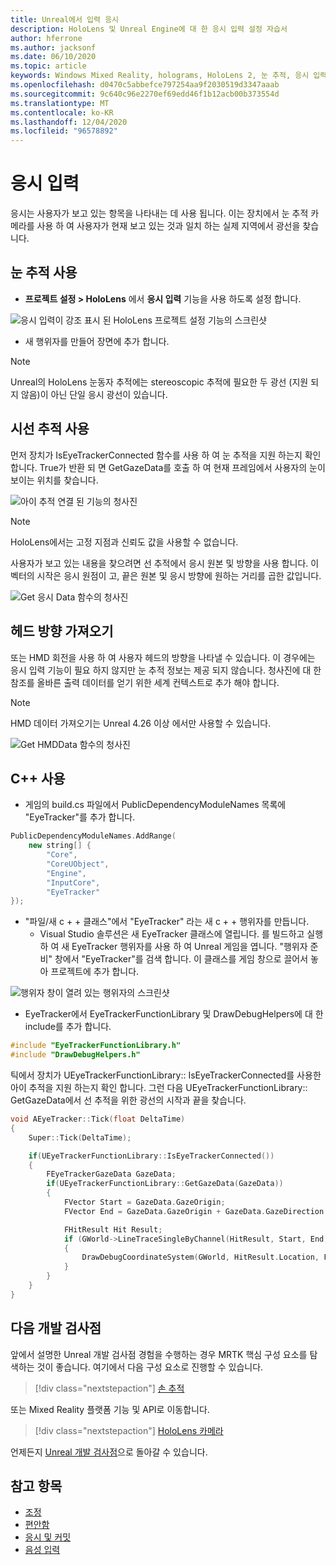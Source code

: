 ```yaml
---
title: Unreal에서 입력 응시
description: HoloLens 및 Unreal Engine에 대 한 응시 입력 설정 자습서
author: hferrone
ms.author: jacksonf
ms.date: 06/10/2020
ms.topic: article
keywords: Windows Mixed Reality, holograms, HoloLens 2, 눈 추적, 응시 입력, 헤드 탑재 된 디스플레이, Unreal engine, 혼합 현실 헤드셋, windows Mixed Reality 헤드셋, 가상 현실 헤드셋
ms.openlocfilehash: d0470c5abbefce797254aa9f2030519d3347aaab
ms.sourcegitcommit: 9c640c96e2270ef69edd46f1b12acb00b373554d
ms.translationtype: MT
ms.contentlocale: ko-KR
ms.lasthandoff: 12/04/2020
ms.locfileid: "96578892"
---
```

# <a name="gaze-input"></a>응시 입력

응시는 사용자가 보고 있는 항목을 나타내는 데 사용 됩니다.  이는 장치에서 눈 추적 카메라를 사용 하 여 사용자가 현재 보고 있는 것과 일치 하는 실제 지역에서 광선을 찾습니다.

## <a name="enabling-eye-tracking"></a>눈 추적 사용

- **프로젝트 설정 > HoloLens** 에서 **응시 입력** 기능을 사용 하도록 설정 합니다.

![응시 입력이 강조 표시 된 HoloLens 프로젝트 설정 기능의 스크린샷](images/unreal-gaze-img-01.png)

- 새 행위자를 만들어 장면에 추가 합니다.

> [!NOTE] 
> Unreal의 HoloLens 눈동자 추적에는 stereoscopic 추적에 필요한 두 광선 (지원 되지 않음)이 아닌 단일 응시 광선이 있습니다.

## <a name="using-eye-tracking"></a>시선 추적 사용

먼저 장치가 IsEyeTrackerConnected 함수를 사용 하 여 눈 추적을 지원 하는지 확인 합니다.  True가 반환 되 면 GetGazeData를 호출 하 여 현재 프레임에서 사용자의 눈이 보이는 위치를 찾습니다.

![아이 추적 연결 된 기능의 청사진](images/unreal-gaze-img-02.png)

> [!NOTE]
> HoloLens에서는 고정 지점과 신뢰도 값을 사용할 수 없습니다.

사용자가 보고 있는 내용을 찾으려면 선 추적에서 응시 원본 및 방향을 사용 합니다.  이 벡터의 시작은 응시 원점이 고, 끝은 원본 및 응시 방향에 원하는 거리를 곱한 값입니다.

![Get 응시 Data 함수의 청사진](images/unreal-gaze-img-03.png)

## <a name="getting-head-orientation"></a>헤드 방향 가져오기

또는 HMD 회전을 사용 하 여 사용자 헤드의 방향을 나타낼 수 있습니다.  이 경우에는 응시 입력 기능이 필요 하지 않지만 눈 추적 정보는 제공 되지 않습니다.  청사진에 대 한 참조를 올바른 출력 데이터를 얻기 위한 세계 컨텍스트로 추가 해야 합니다.

> [!NOTE]
> HMD 데이터 가져오기는 Unreal 4.26 이상 에서만 사용할 수 있습니다.

![Get HMDData 함수의 청사진](images/unreal-gaze-img-04.png)

## <a name="using-c"></a>C++ 사용 

- 게임의 build.cs 파일에서 PublicDependencyModuleNames 목록에 "EyeTracker"를 추가 합니다.

```cpp
PublicDependencyModuleNames.AddRange(
    new string[] {
        "Core",
        "CoreUObject",
        "Engine",
        "InputCore",
        "EyeTracker"
});
```

- "파일/새 c + + 클래스"에서 "EyeTracker" 라는 새 c + + 행위자를 만듭니다.
    - Visual Studio 솔루션은 새 EyeTracker 클래스에 열립니다. 를 빌드하고 실행 하 여 새 EyeTracker 행위자를 사용 하 여 Unreal 게임을 엽니다.  "행위자 준비" 창에서 "EyeTracker"를 검색 합니다.  이 클래스를 게임 창으로 끌어서 놓아 프로젝트에 추가 합니다.

![행위자 창이 열려 있는 행위자의 스크린샷](images/unreal-gaze-img-06.png)

- EyeTracker에서 EyeTrackerFunctionLibrary 및 DrawDebugHelpers에 대 한 include를 추가 합니다.

```cpp
#include "EyeTrackerFunctionLibrary.h"
#include "DrawDebugHelpers.h"
```

틱에서 장치가 UEyeTrackerFunctionLibrary:: IsEyeTrackerConnected를 사용한 아이 추적을 지원 하는지 확인 합니다.  그런 다음 UEyeTrackerFunctionLibrary:: GetGazeData에서 선 추적을 위한 광선의 시작과 끝을 찾습니다.

```cpp
void AEyeTracker::Tick(float DeltaTime)
{
    Super::Tick(DeltaTime);

    if(UEyeTrackerFunctionLibrary::IsEyeTrackerConnected())
    {
        FEyeTrackerGazeData GazeData;
        if(UEyeTrackerFunctionLibrary::GetGazeData(GazeData))
        {
            FVector Start = GazeData.GazeOrigin;
            FVector End = GazeData.GazeOrigin + GazeData.GazeDirection * 100;

            FHitResult Hit Result;
            if (GWorld->LineTraceSingleByChannel(HitResult, Start, End, ECollisionChannel::ECC_Visiblity))
            {
                DrawDebugCoordinateSystem(GWorld, HitResult.Location, FQuat::Identity.Rotator(), 10);
            }
        }
    }
}
```

## <a name="next-development-checkpoint"></a>다음 개발 검사점

앞에서 설명한 Unreal 개발 검사점 경험을 수행하는 경우 MRTK 핵심 구성 요소를 탐색하는 것이 좋습니다. 여기에서 다음 구성 요소로 진행할 수 있습니다. 

> [!div class="nextstepaction"]
> [손 추적](unreal-hand-tracking.md)

또는 Mixed Reality 플랫폼 기능 및 API로 이동합니다.

> [!div class="nextstepaction"]
> [HoloLens 카메라](unreal-hololens-camera.md)

언제든지 [Unreal 개발 검사점](unreal-development-overview.md#2-core-building-blocks)으로 돌아갈 수 있습니다.

## <a name="see-also"></a>참고 항목
* [조정](../../calibration.md)
* [편안함](../../design/comfort.md)
* [응시 및 커밋](../../design/gaze-and-commit.md)
* [음성 입력 ](../../out-of-scope/voice-design.md)
